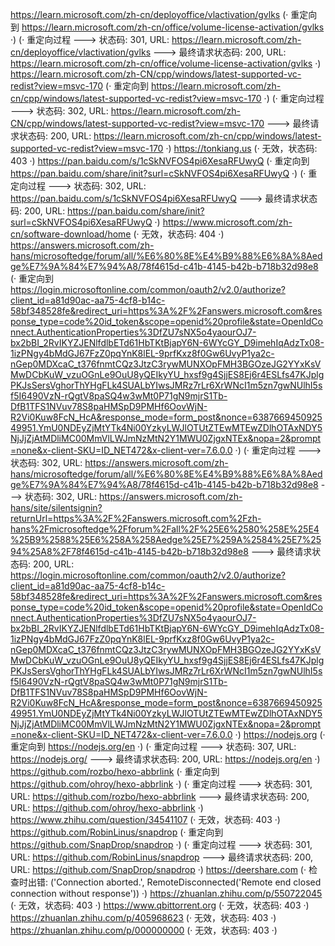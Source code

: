 https://learn.microsoft.com/zh-cn/deployoffice/vlactivation/gvlks (· 重定向到 https://learn.microsoft.com/zh-cn/office/volume-license-activation/gvlks ·)
(· 重定向过程 ---> 状态码: 301, URL: https://learn.microsoft.com/zh-cn/deployoffice/vlactivation/gvlks ---> 最终请求状态码: 200, URL: https://learn.microsoft.com/zh-cn/office/volume-license-activation/gvlks ·)
https://learn.microsoft.com/zh-CN/cpp/windows/latest-supported-vc-redist?view=msvc-170 (· 重定向到 https://learn.microsoft.com/zh-cn/cpp/windows/latest-supported-vc-redist?view=msvc-170 ·)
(· 重定向过程 ---> 状态码: 302, URL: https://learn.microsoft.com/zh-CN/cpp/windows/latest-supported-vc-redist?view=msvc-170 ---> 最终请求状态码: 200, URL: https://learn.microsoft.com/zh-cn/cpp/windows/latest-supported-vc-redist?view=msvc-170 ·)
https://tonkiang.us (· 无效，状态码: 403 ·)
https://pan.baidu.com/s/1cSkNVFOS4pi6XesaRFUwyQ (· 重定向到 https://pan.baidu.com/share/init?surl=cSkNVFOS4pi6XesaRFUwyQ ·)
(· 重定向过程 ---> 状态码: 302, URL: https://pan.baidu.com/s/1cSkNVFOS4pi6XesaRFUwyQ ---> 最终请求状态码: 200, URL: https://pan.baidu.com/share/init?surl=cSkNVFOS4pi6XesaRFUwyQ ·)
https://www.microsoft.com/zh-cn/software-download/home (· 无效，状态码: 404 ·)
https://answers.microsoft.com/zh-hans/microsoftedge/forum/all/%E6%80%8E%E4%B9%88%E6%8A%8Aedge%E7%9A%84%E7%94%A8/78f4615d-c41b-4145-b42b-b718b32d98e8 (· 重定向到 https://login.microsoftonline.com/common/oauth2/v2.0/authorize?client_id=a81d90ac-aa75-4cf8-b14c-58bf348528fe&redirect_uri=https%3A%2F%2Fanswers.microsoft.com&response_type=code%20id_token&scope=openid%20profile&state=OpenIdConnect.AuthenticationProperties%3DfZU7sNX5o4yaourOJ7-bx2bBI_2RvIKYZJENlfdlbETd61HbTKtBjapY6N-6WYcGY_D9imehIqAdzTx08-1izPNgy4bMdGJ67FzZ0pqYnK8lEL-9prfKxz8f0Gw6UvyP1ya2c-nGep0MDXcaC_t376fnmtCQz3JtzC3rywMUNXOpFMH3BGOzeJG2YYxKsVMwDCbKuW_vzuOGnLe9OuU8yQEIkyYU_hxsf9g4SjjES8Ej6r4ESLfs47KJplgPKJsSersVghorThYHgFLk4SUALbYIwsJMRz7rLr6XrWNcI1m5zn7gwNUlhI5sf5I6490VzN-rQgtV8paSQ4w3wMt0P71gN9mjrS1Tb-DfB1TFS1NVuv78S8paHMSpD9PMHf6OovWjN-R2Vi0Kuw8FcN_HcA&response_mode=form_post&nonce=638766945092549951.YmU0NDEyZjMtYTk4Ni00YzkyLWJlOTUtZTEwMTEwZDlhOTAxNDY5NjJjZjAtMDliMC00MmVlLWJmNzMtN2Y1MWU0ZjgxNTEx&nopa=2&prompt=none&x-client-SKU=ID_NET472&x-client-ver=7.6.0.0 ·)
(· 重定向过程 ---> 状态码: 302, URL: https://answers.microsoft.com/zh-hans/microsoftedge/forum/all/%E6%80%8E%E4%B9%88%E6%8A%8Aedge%E7%9A%84%E7%94%A8/78f4615d-c41b-4145-b42b-b718b32d98e8 ---> 状态码: 302, URL: https://answers.microsoft.com/zh-hans/site/silentsignin?returnUrl=https%3A%2F%2Fanswers.microsoft.com%2Fzh-hans%2Fmicrosoftedge%2Fforum%2Fall%2F%25E6%2580%258E%25E4%25B9%2588%25E6%258A%258Aedge%25E7%259A%2584%25E7%2594%25A8%2F78f4615d-c41b-4145-b42b-b718b32d98e8 ---> 最终请求状态码: 200, URL: https://login.microsoftonline.com/common/oauth2/v2.0/authorize?client_id=a81d90ac-aa75-4cf8-b14c-58bf348528fe&redirect_uri=https%3A%2F%2Fanswers.microsoft.com&response_type=code%20id_token&scope=openid%20profile&state=OpenIdConnect.AuthenticationProperties%3DfZU7sNX5o4yaourOJ7-bx2bBI_2RvIKYZJENlfdlbETd61HbTKtBjapY6N-6WYcGY_D9imehIqAdzTx08-1izPNgy4bMdGJ67FzZ0pqYnK8lEL-9prfKxz8f0Gw6UvyP1ya2c-nGep0MDXcaC_t376fnmtCQz3JtzC3rywMUNXOpFMH3BGOzeJG2YYxKsVMwDCbKuW_vzuOGnLe9OuU8yQEIkyYU_hxsf9g4SjjES8Ej6r4ESLfs47KJplgPKJsSersVghorThYHgFLk4SUALbYIwsJMRz7rLr6XrWNcI1m5zn7gwNUlhI5sf5I6490VzN-rQgtV8paSQ4w3wMt0P71gN9mjrS1Tb-DfB1TFS1NVuv78S8paHMSpD9PMHf6OovWjN-R2Vi0Kuw8FcN_HcA&response_mode=form_post&nonce=638766945092549951.YmU0NDEyZjMtYTk4Ni00YzkyLWJlOTUtZTEwMTEwZDlhOTAxNDY5NjJjZjAtMDliMC00MmVlLWJmNzMtN2Y1MWU0ZjgxNTEx&nopa=2&prompt=none&x-client-SKU=ID_NET472&x-client-ver=7.6.0.0 ·)
https://nodejs.org (· 重定向到 https://nodejs.org/en ·)
(· 重定向过程 ---> 状态码: 307, URL: https://nodejs.org/ ---> 最终请求状态码: 200, URL: https://nodejs.org/en ·)
https://github.com/rozbo/hexo-abbrlink (· 重定向到 https://github.com/ohroy/hexo-abbrlink ·)
(· 重定向过程 ---> 状态码: 301, URL: https://github.com/rozbo/hexo-abbrlink ---> 最终请求状态码: 200, URL: https://github.com/ohroy/hexo-abbrlink ·)
https://www.zhihu.com/question/34541107 (· 无效，状态码: 403 ·)
https://github.com/RobinLinus/snapdrop (· 重定向到 https://github.com/SnapDrop/snapdrop ·)
(· 重定向过程 ---> 状态码: 301, URL: https://github.com/RobinLinus/snapdrop ---> 最终请求状态码: 200, URL: https://github.com/SnapDrop/snapdrop ·)
https://deershare.com (· 检查时出错: ('Connection aborted.', RemoteDisconnected('Remote end closed connection without response')) ·)
https://zhuanlan.zhihu.com/p/550722045 (· 无效，状态码: 403 ·)
https://www.qbittorrent.org (· 无效，状态码: 403 ·)
https://zhuanlan.zhihu.com/p/405968623 (· 无效，状态码: 403 ·)
https://zhuanlan.zhihu.com/p/000000000 (· 无效，状态码: 403 ·)
